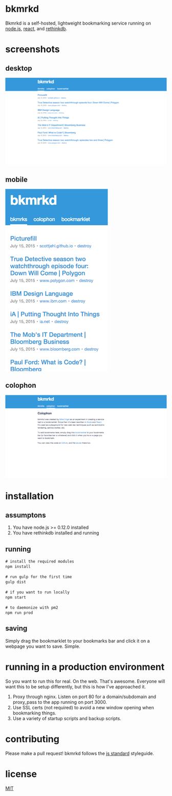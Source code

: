 bkmrkd
======

Bkmrkd is a self-hosted, lightweight bookmarking service running on [node.js](https://nodejs.org), [react](https://facebook.github.io/react), and [rethinkdb](https://rethinkdb.com).

# screenshots
## desktop
![Home page](screenshots/desktop.png)

## mobile
![Mobile](screenshots/mobile.png)

## colophon
![Colophon](screenshots/colophon.png)

# installation

## assumptons

1. You have node.js >= 0.12.0 installed
2. You have rethinkdb installed and running

## running

```shell
# install the required modules
npm install

# run gulp for the first time
gulp dist

# if you want to run locally
npm start

# to daemonize with pm2
npm run prod
```

## saving

Simply drag the bookmarklet to your bookmarks bar and click it on a webpage you want to save. Simple.

# running in a production environment
So you want to run this for real. On the web. That's awesome. Everyone will want this to be setup differently, but this is how I've approached it.

1. Proxy through nginx. Listen on port 80 for a domain/subdomain and proxy_pass to the app running on port 3000.
2. Use SSL certs (not required) to avoid a new window opening when bookmarking things.
3. Use a variety of startup scripts and backup scripts.

# contributing
Please make a pull request! bkmrkd follows the [js standard](https://github.com/feross/standard) styleguide.

# license
[MIT](LICENSE.md)
